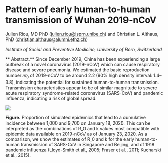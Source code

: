# Pattern of early human-to-human transmission of Wuhan 2019-nCoV

Julien Riou, MD PhD (julien.riou@ispm.unibe.ch) and Christian L. Althaus, PhD (christian.althaus@alumni.ethz.ch)

*Institute of Social and Preventive Medicine, University of Bern, Switzerland*


** Abstract.** Since December 2019, China has been experiencing a large outbreak of a novel coronavirus (2019-nCoV) which can cause respiratory disease and severe pneumonia. We estimated the basic reproduction number $\mathcal{R}_0$ of 2019-nCoV to be around 2.2 (90\% high density interval: 1.4–3.8), indicating the potential for sustained human-to-human transmission. Transmission characteristics appear to be of similar magnitude to severe acute respiratory syndrome-related coronavirus (SARS-CoV) and pandemic influenza, indicating a risk of global spread.

![](figure/fig_comb.png)

**Figure.** Proportion of simulated epidemics that lead to a cumulative incidence
 between 1,000 and 9,700 on January 18, 2020. This can be interpreted
 as the combinations of R_0 and k values most compatible with 
epidemic data available on 2019-nCoV as of January 23, 2020. 
As a comparison, we show the estimates of R_0 and k for the 
early human-to-human transmission of SARS-CoV in Singapore and 
Beijing, and of 1918 pandemic influenza (Lloyd-Smith et al., 2005; 
Fraser et al., 2011; Kucharski et al., 2015).

